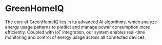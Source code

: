 # GreenHomeIQ
The core of GreenHomeIQ lies in its advanced AI algorithms, which analyze energy usage patterns to predict and manage power consumption more efficiently. Coupled with IoT integration, our system enables real-time monitoring and control of energy usage across all connected devices.
